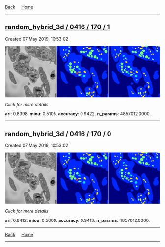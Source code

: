 
[Back](..)&nbsp;&nbsp;&nbsp;&nbsp;&nbsp;[Home](https://leapmanlab.github.io/snapshots)

---

<div class="summary"><a href="1"><h2>random_hybrid_3d / 0416 / 170 / 1</h2></a><p>Created 07 May 2019, 10:53:02
</p><a href="1"><img src="1/media/summary.png" align="center"></a><p>
<i>Click for more details</i>
</p></div>

**ari**: 0.8398. **miou**: 0.5105. **accuracy**: 0.9422. **n_params**: 4857012.0000. 

---

<div class="summary"><a href="0"><h2>random_hybrid_3d / 0416 / 170 / 0</h2></a><p>Created 07 May 2019, 10:53:02
</p><a href="0"><img src="0/media/summary.png" align="center"></a><p>
<i>Click for more details</i>
</p></div>

**ari**: 0.8412. **miou**: 0.5009. **accuracy**: 0.9413. **n_params**: 4857012.0000. 

---

[Back](..)&nbsp;&nbsp;&nbsp;&nbsp;&nbsp;[Home](https://leapmanlab.github.io/snapshots)

---